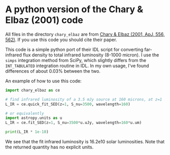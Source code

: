 # A python version of the Chary & Elbaz (2001) code

All files in the directory `chary_elbaz` are from [Chary & Elbaz (2001, ApJ, 556, 562)](http://adsabs.harvard.edu/abs/2001ApJ...556..562C). If you use this code you should cite their paper.

This code is a simple python port of their IDL script for converting far-infrared flux density to total infrared luminosity (8-1000 micron). I use the `simps` integration method from SciPy, which slightly differs from the `INT_TABULATED` integration routine in IDL. In my own usage, I've found differences of about 0.03% between the two.

An example of how to use this code:

```python
import chary_elbaz as ce

# find infrared luminosity of a 3.5 mJy source at 160 microns, at z=1
L_IR = ce.quick_fit_SED(z=1, S_nu=3500, wavelength=160)

# or equivalently
import astropy.units as u
L_IR = ce.fit_SED(z=1, S_nu=3500*u.uJy, wavelength=160*u.um)

print(L_IR * 1e-10) 
```
We see that the fit infrared luminosity is 16.2e10 solar luminosities. Note that the returned quantity has no explicit units.
